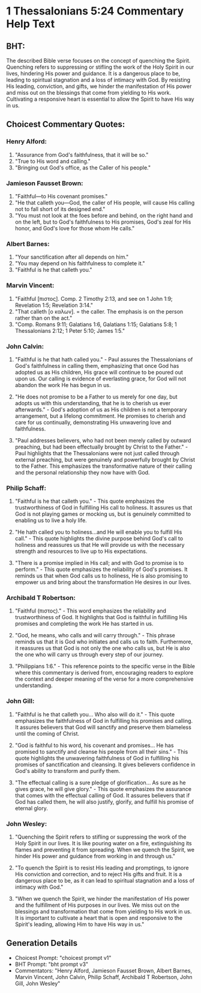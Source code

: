 # 1 Thessalonians 5:24 Commentary Help Text

## BHT:
The described Bible verse focuses on the concept of quenching the Spirit. Quenching refers to suppressing or stifling the work of the Holy Spirit in our lives, hindering His power and guidance. It is a dangerous place to be, leading to spiritual stagnation and a loss of intimacy with God. By resisting His leading, conviction, and gifts, we hinder the manifestation of His power and miss out on the blessings that come from yielding to His work. Cultivating a responsive heart is essential to allow the Spirit to have His way in us.

## Choicest Commentary Quotes:
### Henry Alford:
1. "Assurance from God's faithfulness, that it will be so." 
2. "True to His word and calling." 
3. "Bringing out God's office, as the Caller of his people."

### Jamieson Fausset Brown:
1. "Faithful—to His covenant promises." 
2. "He that calleth you—God, the caller of His people, will cause His calling not to fall short of its designed end."
3. "You must not look at the foes before and behind, on the right hand and on the left, but to God's faithfulness to His promises, God's zeal for His honor, and God's love for those whom He calls."

### Albert Barnes:
1. "Your sanctification after all depends on him."
2. "You may depend on his faithfulness to complete it."
3. "Faithful is he that calleth you."

### Marvin Vincent:
1. "Faithful [πιστος]. Comp. 2 Timothy 2:13, and see on 1 John 1:9; Revelation 1:5; Revelation 3:14." 
2. "That calleth [ο καλων]. = the caller. The emphasis is on the person rather than on the act." 
3. "Comp. Romans 9:11; Galatians 1:6, Galatians 1:15; Galatians 5:8; 1 Thessalonians 2:12; 1 Peter 5:10; James 1:5."

### John Calvin:
1. "Faithful is he that hath called you." - Paul assures the Thessalonians of God's faithfulness in calling them, emphasizing that once God has adopted us as His children, His grace will continue to be poured out upon us. Our calling is evidence of everlasting grace, for God will not abandon the work He has begun in us.

2. "He does not promise to be a Father to us merely for one day, but adopts us with this understanding, that he is to cherish us ever afterwards." - God's adoption of us as His children is not a temporary arrangement, but a lifelong commitment. He promises to cherish and care for us continually, demonstrating His unwavering love and faithfulness.

3. "Paul addresses believers, who had not been merely called by outward preaching, but had been effectually brought by Christ to the Father." - Paul highlights that the Thessalonians were not just called through external preaching, but were genuinely and powerfully brought by Christ to the Father. This emphasizes the transformative nature of their calling and the personal relationship they now have with God.

### Philip Schaff:
1. "Faithful is he that calleth you." - This quote emphasizes the trustworthiness of God in fulfilling His call to holiness. It assures us that God is not playing games or mocking us, but is genuinely committed to enabling us to live a holy life.

2. "He hath called you to holiness...and He will enable you to fulfill His call." - This quote highlights the divine purpose behind God's call to holiness and reassures us that He will provide us with the necessary strength and resources to live up to His expectations.

3. "There is a promise implied in His call; and with God to promise is to perform." - This quote emphasizes the reliability of God's promises. It reminds us that when God calls us to holiness, He is also promising to empower us and bring about the transformation He desires in our lives.

### Archibald T Robertson:
1. "Faithful (πιστος)." - This word emphasizes the reliability and trustworthiness of God. It highlights that God is faithful in fulfilling His promises and completing the work He has started in us.

2. "God, he means, who calls and will carry through." - This phrase reminds us that it is God who initiates and calls us to faith. Furthermore, it reassures us that God is not only the one who calls us, but He is also the one who will carry us through every step of our journey.

3. "Philippians 1:6." - This reference points to the specific verse in the Bible where this commentary is derived from, encouraging readers to explore the context and deeper meaning of the verse for a more comprehensive understanding.

### John Gill:
1. "Faithful is he that calleth you... Who also will do it." - This quote emphasizes the faithfulness of God in fulfilling his promises and calling. It assures believers that God will sanctify and preserve them blameless until the coming of Christ.

2. "God is faithful to his word, his covenant and promises... He has promised to sanctify and cleanse his people from all their sins." - This quote highlights the unwavering faithfulness of God in fulfilling his promises of sanctification and cleansing. It gives believers confidence in God's ability to transform and purify them.

3. "The effectual calling is a sure pledge of glorification... As sure as he gives grace, he will give glory." - This quote emphasizes the assurance that comes with the effectual calling of God. It assures believers that if God has called them, he will also justify, glorify, and fulfill his promise of eternal glory.

### John Wesley:
1. "Quenching the Spirit refers to stifling or suppressing the work of the Holy Spirit in our lives. It is like pouring water on a fire, extinguishing its flames and preventing it from spreading. When we quench the Spirit, we hinder His power and guidance from working in and through us."

2. "To quench the Spirit is to resist His leading and promptings, to ignore His conviction and correction, and to reject His gifts and fruit. It is a dangerous place to be, as it can lead to spiritual stagnation and a loss of intimacy with God."

3. "When we quench the Spirit, we hinder the manifestation of His power and the fulfillment of His purposes in our lives. We miss out on the blessings and transformation that come from yielding to His work in us. It is important to cultivate a heart that is open and responsive to the Spirit's leading, allowing Him to have His way in us."


## Generation Details
- Choicest Prompt: "choicest prompt v1"
- BHT Prompt: "bht prompt v3"
- Commentators: "Henry Alford, Jamieson Fausset Brown, Albert Barnes, Marvin Vincent, John Calvin, Philip Schaff, Archibald T Robertson, John Gill, John Wesley"
